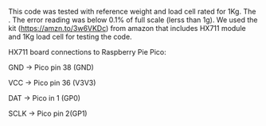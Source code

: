 This code was tested with reference weight and load cell rated for 1Kg. The . The error reading was below 0.1% of full scale (lerss than 1g). We used the kit (https://amzn.to/3w6VKDc) from amazon that includes HX711 module and 1Kg load cell for testing the code.

HX711 board connections to Raspberry Pie Pico:

GND -> Pico pin 38 (GND)

VCC -> Pico pin 36 (V3V3)

DAT -> Pico in 1 (GP0)

SCLK -> Pico pin 2(GP1)
